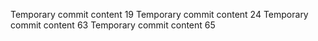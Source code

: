 Temporary commit content 19
Temporary commit content 24
Temporary commit content 63
Temporary commit content 65
